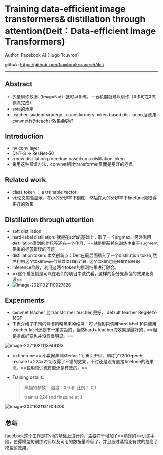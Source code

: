 # Training data-efficient image transformers& distillation through attention(Deit：Data-efficient image Transformers)

Author: Facebook AI (Hugo Touvron)

github: https://github.com/facebookresearch/deit

---



## Abstract

- 少量训练数据（ImageNet）就可以训练，一台机器就可以训练（8卡可在3天训练完成）
- sota的水平
- teacher-student strategy to transformers: token based distillation,当使用convnet作为teacher效果会更好

## Introduction

- no conv layer
- DeiT-S -> ResNet-50
- a new distillation procedure based on a distillation token
- 采用这种蒸馏方法，convnet相比transformer反而是更好的老师。

## Related work

- class token ： a trainable vector
- vit论文实验显示，在小的分辨率下训练，然后在大的分辨率下finetune能取得更好的效果

## Distillation through attention

- soft distillation
- hard-label distillation: 就是在soft的基础上，取了一个argmax。另外利用distillation得到的伪标签还有一个作用，==就是屏蔽掉在训练中由于augment带来的标签错误的问题。==
- distillation token: 本文创新点：Deit在最后面插入了一个distillation token,然后利用这个token来进行蒸馏loss的计算, 这个token也是learnable的
- inference阶段，利用这两个token的预测结果进行融合。
- ==这个启发倒是可以在我们的项目中试试看，这样的多分支蒸馏的效果还真没==
- ![image-20211021110927626](..\..\images\image-20211021110927626.png)



## Experiments

* convnet teacher 比 transformer teacher 更好， default teacher RegNetY-16GF
* 下表介绍了不同的蒸馏策略带来的结果：可以看到只使用hard label 和只使用teacher label还是有一定差距的，当然hard+ teacher的效果是最好的，==但是提点好像也并没有很明显。==

![image-20211021113949193](..\..\images\image-20211021113949193.png)

- ==finetune:== 小数据集测试cifar-10, 重头开训，训练了7200epoch,  rescale to 224x224,取得了不错的效果，不过还是没有直接finetune的结果高。==说明预训练模型还是有效的。==

- Training details:

  > 蒸馏的参数： 温度：3.0 和  比例： 0.1
  >
  > train at 224 and finetune at 3

![image-20211021121904206](..\..\images\image-20211021121904206.png)

## 总结

​        facebook这个工作是在vit的基础上进行的，主要在于增加了==蒸馏的==训练手段，使得模型的训练时间以及可用的数据量降低了，并且通过蒸馏还有效的提高了模型的效果。

